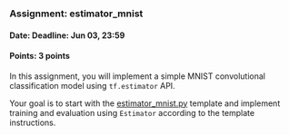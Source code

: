 ### Assignment: estimator_mnist
#### Date: Deadline: Jun 03, 23:59
#### Points: 3 points

In this assignment, you will implement a simple MNIST convolutional classification
model using `tf.estimator` API.

Your goal is to start with the
[estimator_mnist.py](https://github.com/ufal/npfl114/tree/past-1718/labs/13/estimator_mnist.py)
template and implement training and evaluation using `Estimator` according
to the template instructions.
